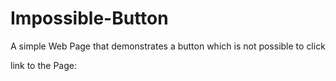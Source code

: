 # Impossible-Button
A simple Web Page that demonstrates a button which is not possible to click

link to the Page: 
